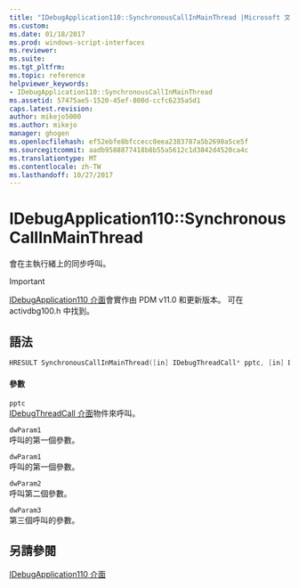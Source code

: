 ```yaml
---
title: "IDebugApplication110::SynchronousCallInMainThread |Microsoft 文件"
ms.custom: 
ms.date: 01/18/2017
ms.prod: windows-script-interfaces
ms.reviewer: 
ms.suite: 
ms.tgt_pltfrm: 
ms.topic: reference
helpviewer_keywords:
- IDebugApplication110::SynchronousCallInMainThread
ms.assetid: 57475ae5-1520-45ef-800d-ccfc6235a5d1
caps.latest.revision: 
author: mikejo5000
ms.author: mikejo
manager: ghogen
ms.openlocfilehash: ef52ebfe8bfccecc0eea2383787a5b2698a5ce5f
ms.sourcegitcommit: aadb9588877418b8b55a5612c1d3842d4520ca4c
ms.translationtype: MT
ms.contentlocale: zh-TW
ms.lasthandoff: 10/27/2017
---
```

# <a name="idebugapplication110synchronouscallinmainthread"></a>IDebugApplication110::SynchronousCallInMainThread
會在主執行緒上的同步呼叫。  
  
> [!IMPORTANT]
>  [IDebugApplication110 介面](../../winscript/reference/idebugapplication110-interface.md)會實作由 PDM v11.0 和更新版本。 可在 activdbg100.h 中找到。  
  
## <a name="syntax"></a>語法  
  
```cpp  
HRESULT SynchronousCallInMainThread([in] IDebugThreadCall* pptc, [in] DWORD_PTR dwParam1, [in] DWORD_PTR dwParam2, [in] DWORD_PTR dwParam3);  
```  
  
#### <a name="parameters"></a>參數  
 `pptc`  
 [IDebugThreadCall 介面](../../winscript/reference/idebugthreadcall-interface.md)物件來呼叫。  
  
 `dwParam1`  
 呼叫的第一個參數。  
  
 `dwParam1`  
 呼叫的第一個參數。  
  
 `dwParam2`  
 呼叫第二個參數。  
  
 `dwParam3`  
 第三個呼叫的參數。  
  
## <a name="see-also"></a>另請參閱  
 [IDebugApplication110 介面](../../winscript/reference/idebugapplication110-interface.md)